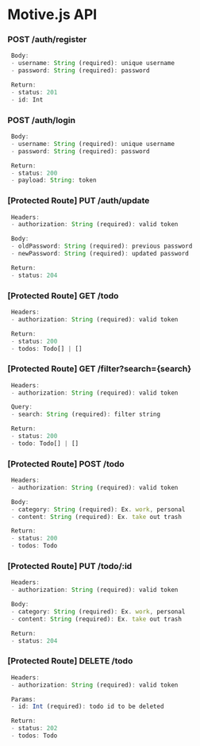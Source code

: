 # Motive.js API

### POST /auth/register
```js
 Body:
 - username: String (required): unique username
 - password: String (required): password

 Return:
 - status: 201
 - id: Int
```

### POST /auth/login
```js
 Body:
 - username: String (required): unique username
 - password: String (required): password

 Return:
 - status: 200
 - payload: String: token
```

### [Protected Route] PUT /auth/update
```js
 Headers:
 - authorization: String (required): valid token

 Body:
 - oldPassword: String (required): previous password
 - newPassword: String (required): updated password

 Return:
 - status: 204
```

### [Protected Route] GET /todo
```js
 Headers:
 - authorization: String (required): valid token

 Return:
 - status: 200
 - todos: Todo[] | []
```

### [Protected Route] GET /filter?search={search}
```js
 Headers:
 - authorization: String (required): valid token

 Query:
 - search: String (required): filter string

 Return:
 - status: 200
 - todo: Todo[] | []
```

### [Protected Route] POST /todo
```js
 Headers:
 - authorization: String (required): valid token

 Body:
 - category: String (required): Ex. work, personal
 - content: String (required): Ex. take out trash

 Return:
 - status: 200
 - todos: Todo
```

### [Protected Route] PUT /todo/:id
```js
 Headers:
 - authorization: String (required): valid token

 Body:
 - category: String (required): Ex. work, personal
 - content: String (required): Ex. take out trash

 Return:
 - status: 204
```

### [Protected Route] DELETE /todo
```js
 Headers:
 - authorization: String (required): valid token

 Params:
 - id: Int (required): todo id to be deleted

 Return:
 - status: 202
 - todos: Todo
```

